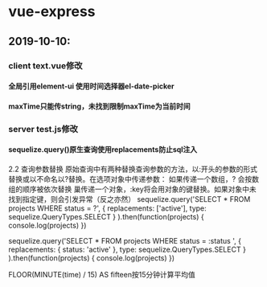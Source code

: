 # vue-express
## 2019-10-10:

### client text.vue修改
#### 全局引用element-ui 使用时间选择器el-date-picker
#### maxTime只能传string，未找到限制maxTime为当前时间

### server test.js修改
#### sequelize.query()原生查询使用replacements防止sql注入
2.2 查询参数替换
原始查询中有两种替换查询参数的方法，以:开头的参数的形式替换或以不命名以?替换。在选项对象中传递参数：
如果传递一个数组，? 会按数组的顺序被依次替换
巢传递一个对象，:key将会用对象的键替换。如果对象中未找到指定键，则会引发异常（反之亦然）
sequelize.query('SELECT * FROM projects WHERE status = ?',
  { replacements: ['active'], type: sequelize.QueryTypes.SELECT }
).then(function(projects) {
  console.log(projects)
})

sequelize.query('SELECT * FROM projects WHERE status = :status ',
  { replacements: { status: 'active' }, type: sequelize.QueryTypes.SELECT }
).then(function(projects) {
  console.log(projects)
})

FLOOR(MINUTE(time) / 15) AS fifteen按15分钟计算平均值